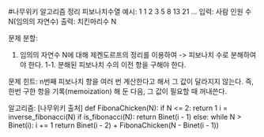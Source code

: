 #나무위키 알고리즘 정리
피보나치수열 예시: 1 1 2 3 5 8 13 21 ...
입력: 사람 인원 수 N(임의의 자연수) 출력: 치킨마리수 N

문제 분할:
1. 임의의 자연수 N에 대해 제켄도르프의 정리를 이용하여 -> 피보나치 수로 분해하여야 한다.
1-1. 분해된 피보나치 수의 이전 항을 구해야 한다.

문제 힌트:
n번째 피보나치 항을 여러 번 계산한다고 해서 그 값이 달라지지 않는다. 즉, 한번 구한 항을 기록(memoization) 해 둔 다음, 그 값이 필요할 때 꺼내쓴다.

알고리즘:
[나무위키 출처]
def FibonaChicken(N):
    if N <= 2:
        return 1
    i = inverse_fibonacci(N)
    if is_fibonacci(N):
        return Binet(i - 1)
    else:
        while N > Binet(i):
            i += 1
        return Binet(i - 2) + FibonaChicken(N - Binet(i - 1))

